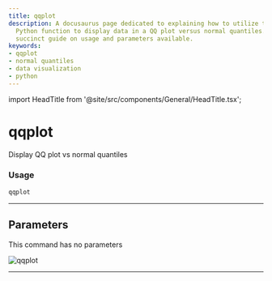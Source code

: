 ```yaml
---
title: qqplot
description: A docusaurus page dedicated to explaining how to utilize the 'qqplot'
  Python function to display data in a QQ plot versus normal quantiles. Provides a
  succinct guide on usage and parameters available.
keywords:
- qqplot
- normal quantiles
- data visualization
- python
---
```


import HeadTitle from '@site/src/components/General/HeadTitle.tsx';

<HeadTitle title="qqplot - Qa - Crypto - Reference | OpenBB Terminal Docs" />

# qqplot

Display QQ plot vs normal quantiles

### Usage

```python
qqplot
```

---

## Parameters

This command has no parameters


![qqplot](https://user-images.githubusercontent.com/46355364/154307858-acd1a7d0-bb40-4639-a69c-c316749a90ab.png)

---
